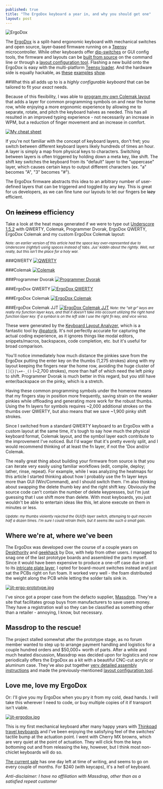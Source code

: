 ```yaml
---
published: true
title: "The ErgoDox keyboard a year in, and why you should get one"
layout: post
---
```


![ErgoDox](https://d3jqoivu6qpygv.cloudfront.net/img_bucket/ergodox/_W3T2166.jpg)

The [ErgoDox][] is a split-hand ergonomic keyboard with mechanical switches and open source, layer-based firmware running on a [Teensy][] microcontroller. While other keyboards offer [dip-switches][codekeyboard] or GUI config tools, the firmware and layouts can be [built from source][0] on the command line or through a [layout configuration tool][]. Flashing a new build onto the ErgoDox is easy with the multi-platform [Teensy loader][]. And the hardware side is equally hackable, as [these][3] [examples][4] [show][5].

##What this all adds up to is a *highly configurable keyboard* that can be tailored to fit your *exact* needs.

Because of this flexibility, I was able to [program my own Colemak layout][mylayout] that adds a layer for common programming symbols on and near the home row, while enjoying a more ergonomic experience by allowing me to separate, rotate, and pitch the keyboard halves as needed. This has all resulted in an improved typing experience - not necessarily an increase in WPM, but a reduction of finger movement and an increase in comfort.

[![My cheat sheet](/assets/media/ergo-layout.jpg)](/assets/media/ergo-layout.jpg)


If you're not familiar with the concept of keyboard layers, don't fret; you switch between different keyboard layers likely hundreds of times an hour. A layer is simply a map from physical keys to characters. Switching between layers is often triggered by holding down a meta key, like shift. The shift key switches the keyboard from its "default" layer to the "uppercase" layer, which causes certain keys to output different characters (ex. "a" becomes "A", "3" becomes "#").

The ErgoDox firmware abstracts this idea to an arbitrary number of user-defined layers that can be triggered and toggled by any key. This is great for us developers, as we can fine tune our layouts to let our fingers be <del>lazy</del> efficient.

## On <del>laziness</del> efficiency

Take a look at the heat maps generated if we were to type out [Underscore 1.5.2](/assets/bower_components/underscore/underscore.js) with QWERTY, Colemak, Programmer Dvorak, ErgoDox QWERTY, ErgoDox Colemak and my custom ErgoDox Colemak layout:

<p><em><small>Note: an earlier version of this article had the space key over-represented due to Underscore (rightly!) using spaces instead of tabs. Jus' kiddin about the rightly. Well, not really, but this isn't the place for a holy war.</small></em></p>  

###QWERTY
[![QWERTY](/assets/media/heat-qwerty.png)](/assets/media/heat-qwerty.png)

###Colemak
[![Colemak](/assets/media/heat-colemak.png)](/assets/media/heat-colemak.png)

###Programmer Dvorak
[![Programmer Dvorak](/assets/media/heat-programmer-dvorak.png)](/assets/media/heat-programmer-dvorak.png)

###ErgoDox QWERTY
[![ErgoDox QWERTY](/assets/media/heat-ergo-qwerty.png)](/assets/media/heat-ergo-qwerty.png)

###ErgoDox Colemak
[![ErgoDox Colemak](/assets/media/heat-ergo-colemak.png)](/assets/media/heat-ergo-colemak.png)

###ErgoDox Colemak JJT
[![ErgoDox Colemak JJT](/assets/media/heat-ergo-jjt.png)](/assets/media/heat-ergo-jjt.png)
<em><small>Note: the "alt gr" keys are really my function layer keys, and that it doesn't take into account utilizing the right hand function layer key. If a symbol is on the left side I use the right fn key, and vice versa.</small></em>

These were generated by the [Keyboard Layout Analyzer](http://patorjk.com/keyboard-layout-analyzer/#/load/ZQSRk2KR), which is a fantastic tool by [@patorjk](https://twitter.com/patorjk). It's not perfectly accurate for capturing the actual coding experience, as it ignores things like modal editors, snippets/macros, backspaces, code completion, etc. but it's useful for broad comparison.

You'll notice immediately how much distance the pinkies save from the ErgoDox putting the enter key on the thumbs (1,275 strokes) along with my layout keeping the fingers near the home row, avoiding the huge cluster of `[]{}|\=+-_()` (~2,700 strokes), more than half of which need the left pinky to shift. Programmer Dvorak is much better in this regard, but you still have enter/backspace on the pinky, which is a stretch.

Having these common programming symbols under the homerow means that my fingers stay in position more frequently, saving strain on the weaker pinkies while offloading and generating more work for the robust thumbs. Using the fn layers for symbols requires ~2,000 additional strokes on the thumbs over QWERTY, but also means that we save ~1,900 pinky shift strokes.

Since I switched from a standard QWERTY keyboard to an ErgoDox with a custom layout at the same time, it's tough to say how much the physical keyboard format, Colemak layout, and the symbol layer each contribute to the improvement I've noticed. But I'd wager that it's pretty evenly split, and I would recommend thinking of at least the fn layer, if not the 'Dox and/or Colemak.

The really great thing about building your firmware from source is that you can iterate very easily using familiar workflows (edit, compile, deploy; lather, rinse, repeat). For example, while I was analyzing the heatmaps for this article I started thinking about how I probably use the fn layer keys more than GUI (Win/Command), and I should switch them. I'm also thinking about swapping the delete thumb key and the right shift key. Obviously the source code can't contain the number of delete keypresses, but I'm just guessing that I use shift more than delete. With most keyboards, you just wouldn't be able to entertain ideas like this, let alone execute on them in minutes or less.

<em><small>Update: my thumbs violently rejected the GUI/fn layer switch, attemping to quit macvim half a dozen times. I'm sure I could retrain them, but it seems like such a small gain.</small></em>

## Where we're at, where we've been

The ErgoDox was developed over the course of a couple years on [Deskthority][] and [geekhack][] by Dox, with help from other users. I managed to snag one of the last prototype boards and assembled the parts myself. Since it would have been expensive to produce a one-off case due in part to its [intricate plate layer][10], I opted for board-mount switches instead and just sat the PCBs right on fun foam. It worked very well - the foam distributed the weight along the PCB while letting the solder tails sink in.

[![jjt-ergo-prototype.jpg](/assets/media/jjt-ergo-prototype.jpg)](/assets/media/jjt-ergo-prototype.jpg)

I've since got a proper case from the defacto supplier, [Massdrop][]. They're a site that facilitates group buys from manufacturers to save users money. They have a registration wall so they can be classified as something other than a retailer - annoying, I know, but necessary.

## Massdrop to the rescue!

The project stalled somewhat after the prototype stage, as no forum member wanted to step up to arrange payment handling and logistics for a couple hundred orders and $50,000+ worth of parts. After a while and much heated discussion, Massdrop was decided upon for logistics and now periodically offers the ErgoDox as a kit with a beautiful CNC-cut acrylic or aluminum case. They've also put together [very detailed assembly instructions][20] and made the previously-mentioned [layout configuration tool][].

## Love me, love my ErgoDox

Or: I'll give you my ErgoDox when you pry it from my cold, dead hands. I will take this wherever I need to code, or buy multiple copies of it if transport isn't viable. 

[![jjt-ergodox.jpg](/assets/media/jjt-ergodox.jpg)](/assets/media/jjt-ergodox.jpg)


This is my first mechanical keyboard after many happy years with [Thinkpad travel keyboards][2] and I've been enjoying the satisfying feel of the switches' tactile bump at the actuation point. I went with Cherry MX browns, which are very quiet at the point of actuation. They will click from the keys bottoming out and from releasing the key, however, but I think most non-chiclet keyboards will do so.

[The current sale](https://www.massdrop.com/buy/ergodox) has one day left at time of writing, and seems to go on every couple of months. For $240 (with keycaps), it's a hell of keyboard.

*Anti-disclaimer: I have no affiliation with Massdrop, other than as a satisfied repeat customer* 



[ErgoDox]: http://ergodox.org/
[Teensy]: http://www.pjrc.com/teensy/
[geekhack]: http://geekhack.org/
[Deskthority]: http://deskthority.net/
[layout configuration tool]: https://www.massdrop.com/ext/ergodox
[Teensy loader]: http://www.pjrc.com/teensy/loader.html
[codekeyboard]: http://codekeyboards.com/
[mylayout]: https://github.com/jjt/ergodox-firmware/blob/master/src/keyboard/ergodox/layout/colemak-symbol-mod.c
[Massdrop]: https://massdrop.com

[0]: https://github.com/benblazak/ergodox-firmware
[2]: http://www.ideacouture.com/blog/wp-content/uploads/2009/09/thinkpad-keyboard-beauty-1024x402.jpg
[3]: http://geekhack.org/index.php?topic=43709.0
[4]: http://farm4.staticflickr.com/3833/8943930400_c2e1f0b47e_z.jpg
[5]: http://geekhack.org/index.php?topic=46860.msg996709#msg996709
[6]: http://www.kinesis-ergo.com/images/cont-above-hands-blk630x390.jpg

[10]: http://i.imgur.com/cw4nX0w.png
[20]: https://www.massdrop.com/ext/ergodox/assembly
